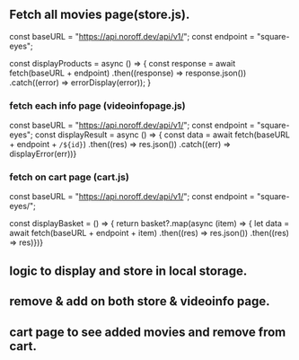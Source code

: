 ## Fetch all movies page(store.js).

 const baseURL = "https://api.noroff.dev/api/v1/";
 const endpoint = "square-eyes";

 const displayProducts = async () => {
  const response = await fetch(baseURL + endpoint)
    .then((response) => response.json())
    .catch((error) => errorDisplay(error));
}

### fetch each info page (videoinfopage.js)

const baseURL = "https://api.noroff.dev/api/v1/";
const endpoint = "square-eyes";
const displayResult = async () => {
  const data = await fetch(baseURL + endpoint + `/${id}`)
    .then((res) => res.json())
    .catch((err) => displayError(err))}

### fetch on cart page (cart.js)

const baseURL = "https://api.noroff.dev/api/v1/";
const endpoint = "square-eyes/";

const displayBasket = () => {
  return basket?.map(async (item) => {
    let data = await fetch(baseURL + endpoint + item)
      .then((res) => res.json())
      .then((res) => res)})}
      

   
## logic to display and store in local storage.

## remove & add on both store & videoinfo page.

## cart page to see added movies and remove from cart.